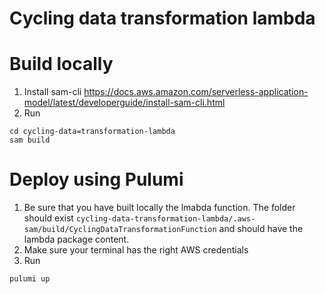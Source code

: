 # Cycling data transformation lambda

# Build locally
1. Install sam-cli https://docs.aws.amazon.com/serverless-application-model/latest/developerguide/install-sam-cli.html
2. Run
```
cd cycling-data=transformation-lambda
sam build
```

# Deploy using Pulumi
1. Be sure that you have built locally the lmabda function. The folder should exist `cycling-data-transformation-lambda/.aws-sam/build/CyclingDataTransformationFunction` and should have the lambda package content.
2. Make sure your terminal has the right AWS credentials
3. Run
```
pulumi up
```
